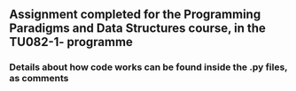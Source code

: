 ## Assignment completed for the Programming Paradigms and Data Structures course, in the TU082-1- programme ##
### Details about how code works can be found inside the .py files, as comments ###